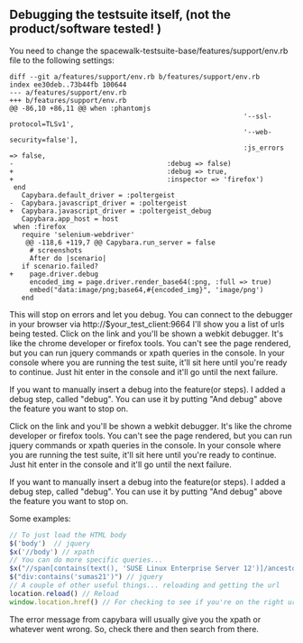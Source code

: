 ## Debugging the testsuite itself, (not the product/software tested! )

You need to change the spacewalk-testsuite-base/features/support/env.rb file to the following settings:

    diff --git a/features/support/env.rb b/features/support/env.rb
    index ee30deb..73b44fb 100644
    --- a/features/support/env.rb
    +++ b/features/support/env.rb
    @@ -86,10 +86,11 @@ when :phantomjs
                                                              '--ssl-protocol=TLSv1',
                                                              '--web-security=false'],
                                                              :js_errors => false,
    -                                      :debug => false)
    +                                      :debug => true,
    +                                      :inspector => 'firefox')
     end
       Capybara.default_driver = :poltergeist
    -  Capybara.javascript_driver = :poltergeist
    +  Capybara.javascript_driver = :poltergeist_debug
       Capybara.app_host = host
     when :firefox
       require 'selenium-webdriver'
        @@ -118,6 +119,7 @@ Capybara.run_server = false
         # screenshots
         After do |scenario|
       if scenario.failed?
    +    page.driver.debug
         encoded_img = page.driver.render_base64(:png, :full => true)
         embed("data:image/png;base64,#{encoded_img}", 'image/png')
       end


This will stop on errors and let you debug.  You can connect to the debugger in your browser via http://$your_test_client:9664  I'll show you a list of urls being tested.  Click on the link and you'll be shown a webkit debugger.  It's like the chrome developer or firefox tools.  You can't see the page rendered, but you can run jquery commands or xpath queries in the console.  In your console where you are running the test suite, it'll sit here until you're ready to continue.  Just hit enter in the console and it'll go until the next failure.  

If you want to manually insert a debug into the feature(or steps).  I added a debug step, called "debug".  You can use it by putting "And debug" above the feature you want to stop on.  


Click on the link and you'll be shown a webkit debugger.  It's like the chrome developer or firefox tools.  You can't see the page rendered, but you can run jquery commands or xpath queries in the console.  In your console where you are running the test suite, it'll sit here until you're ready to continue.  Just hit enter in the console and it'll go until the next failure.  

If you want to manually insert a debug into the feature(or steps).  I added a debug step, called "debug".  You can use it by putting "And debug" above the feature you want to stop on.  


Some examples:

```javascript
// To just load the HTML body
$('body')  // jquery
$x('//body') // xpath
// You can do more specific queries...
$x("//span[contains(text(), 'SUSE Linux Enterprise Server 12')]/ancestor::tr[td[contains(text(), 'x86_64')]]") // xpath
$("div:contains('sumas21')") // jquery
// A couple of other useful things... reloading and getting the url
location.reload() // Reload
window.location.href() // For checking to see if you're on the right url
```

The error message from capybara will usually give you the xpath or whatever went wrong.  So, check there and then search from there.
